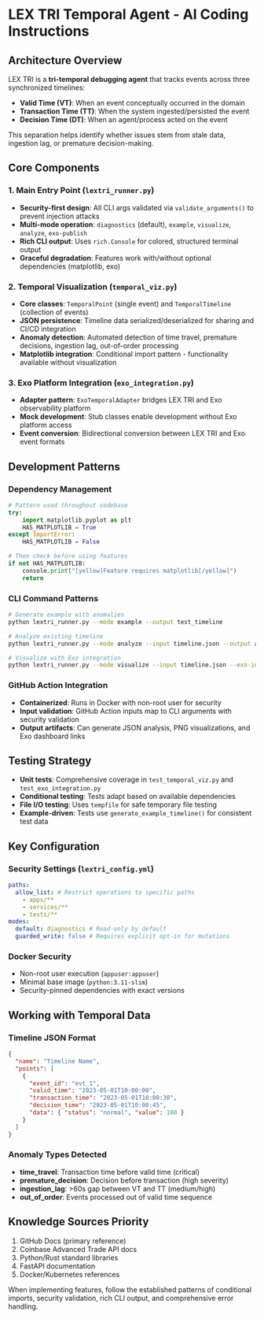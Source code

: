 # LEX TRI Temporal Agent - AI Coding Instructions

## Architecture Overview

LEX TRI is a **tri-temporal debugging agent** that tracks events across three synchronized timelines:

- **Valid Time (VT)**: When an event conceptually occurred in the domain
- **Transaction Time (TT)**: When the system ingested/persisted the event
- **Decision Time (DT)**: When an agent/process acted on the event

This separation helps identify whether issues stem from stale data, ingestion lag, or premature decision-making.

## Core Components

### 1. Main Entry Point (`lextri_runner.py`)

- **Security-first design**: All CLI args validated via `validate_arguments()` to prevent injection attacks
- **Multi-mode operation**: `diagnostics` (default), `example`, `visualize`, `analyze`, `exo-publish`
- **Rich CLI output**: Uses `rich.Console` for colored, structured terminal output
- **Graceful degradation**: Features work with/without optional dependencies (matplotlib, exo)

### 2. Temporal Visualization (`temporal_viz.py`)

- **Core classes**: `TemporalPoint` (single event) and `TemporalTimeline` (collection of events)
- **JSON persistence**: Timeline data serialized/deserialized for sharing and CI/CD integration
- **Anomaly detection**: Automated detection of time travel, premature decisions, ingestion lag, out-of-order processing
- **Matplotlib integration**: Conditional import pattern - functionality available without visualization

### 3. Exo Platform Integration (`exo_integration.py`)

- **Adapter pattern**: `ExoTemporalAdapter` bridges LEX TRI and Exo observability platform
- **Mock development**: Stub classes enable development without Exo platform access
- **Event conversion**: Bidirectional conversion between LEX TRI and Exo event formats

## Development Patterns

### Dependency Management

```python
# Pattern used throughout codebase
try:
    import matplotlib.pyplot as plt
    HAS_MATPLOTLIB = True
except ImportError:
    HAS_MATPLOTLIB = False

# Then check before using features
if not HAS_MATPLOTLIB:
    console.print("[yellow]Feature requires matplotlib[/yellow]")
    return
```

### CLI Command Patterns

```bash
# Generate example with anomalies
python lextri_runner.py --mode example --output test_timeline

# Analyze existing timeline
python lextri_runner.py --mode analyze --input timeline.json --output analysis.json

# Visualize with Exo integration
python lextri_runner.py --mode visualize --input timeline.json --exo-integration --exo-api-key=KEY
```

### GitHub Action Integration

- **Containerized**: Runs in Docker with non-root user for security
- **Input validation**: GitHub Action inputs map to CLI arguments with security validation
- **Output artifacts**: Can generate JSON analysis, PNG visualizations, and Exo dashboard links

## Testing Strategy

- **Unit tests**: Comprehensive coverage in `test_temporal_viz.py` and `test_exo_integration.py`
- **Conditional testing**: Tests adapt based on available dependencies
- **File I/O testing**: Uses `tempfile` for safe temporary file testing
- **Example-driven**: Tests use `generate_example_timeline()` for consistent test data

## Key Configuration

### Security Settings (`lextri_config.yml`)

```yaml
paths:
  allow_list: # Restrict operations to specific paths
    - apps/**
    - services/**
    - tests/**
modes:
  default: diagnostics # Read-only by default
  guarded_write: false # Requires explicit opt-in for mutations
```

### Docker Security

- Non-root user execution (`appuser:appuser`)
- Minimal base image (`python:3.11-slim`)
- Security-pinned dependencies with exact versions

## Working with Temporal Data

### Timeline JSON Format

```json
{
  "name": "Timeline Name",
  "points": [
    {
      "event_id": "evt_1",
      "valid_time": "2023-05-01T10:00:00",
      "transaction_time": "2023-05-01T10:00:30",
      "decision_time": "2023-05-01T10:00:45",
      "data": { "status": "normal", "value": 100 }
    }
  ]
}
```

### Anomaly Types Detected

- **time_travel**: Transaction time before valid time (critical)
- **premature_decision**: Decision before transaction (high severity)
- **ingestion_lag**: >60s gap between VT and TT (medium/high)
- **out_of_order**: Events processed out of valid time sequence

## Knowledge Sources Priority

1. GitHub Docs (primary reference)
2. Coinbase Advanced Trade API docs
3. Python/Rust standard libraries
4. FastAPI documentation
5. Docker/Kubernetes references

When implementing features, follow the established patterns of conditional imports, security validation, rich CLI output, and comprehensive error handling.
